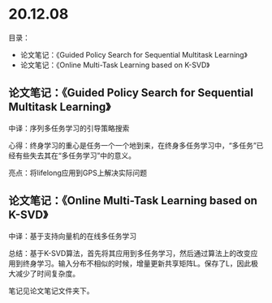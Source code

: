 # 20.12.08
目录：
 - 论文笔记：《Guided Policy Search for Sequential Multitask Learning》
 - 论文笔记：《Online Multi-Task Learning based on K-SVD》


## 论文笔记：《Guided Policy Search for Sequential Multitask Learning》
中译：序列多任务学习的引导策略搜索

心得：终身学习的重心是任务一个一个地到来，在终身多任务学习中，“多任务”已经有些失去其在“多任务学习”中的意义。

亮点：将lifelong应用到GPS上解决实际问题


## 论文笔记：《Online Multi-Task Learning based on K-SVD》
中译：基于支持向量机的在线多任务学习

总结：基于K-SVD算法，首先将其应用到多任务学习，然后通过算法上的改变应用到终身学习。输入分布不相似的时候，增量更新共享矩阵L。保存了L，因此极大减少了时间复杂度。

笔记见论文笔记文件夹下。

